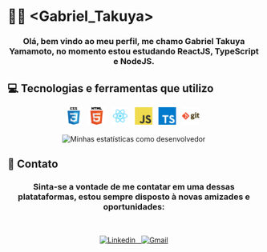 # 👨‍💻 <Gabriel_Takuya>

<h3 align="center"> Olá, bem vindo ao meu perfil, me chamo Gabriel Takuya Yamamoto, no momento estou estudando ReactJS, TypeScript e NodeJS.<h3>

<h2> 💻 Tecnologias e ferramentas que utilizo</h2>

<p align="center">
<code title="CSS"><img height="35" width="35" src="https://raw.githubusercontent.com/github/explore/80688e429a7d4ef2fca1e82350fe8e3517d3494d/topics/css/css.png" ></code>&nbsp;&nbsp;
<code title="html"><img height="35" width="35" src="https://raw.githubusercontent.com/github/explore/80688e429a7d4ef2fca1e82350fe8e3517d3494d/topics/html/html.png" ></code>&nbsp;&nbsp;
<!-- <code title="Python"><img height="35" width="35" src="https://raw.githubusercontent.com/github/explore/80688e429a7d4ef2fca1e82350fe8e3517d3494d/topics/python/python.png" ></code>&nbsp;&nbsp; -->
<code title="React"><img height="35" width="35" src="https://raw.githubusercontent.com/github/explore/80688e429a7d4ef2fca1e82350fe8e3517d3494d/topics/react/react.png" ></code>&nbsp;&nbsp;
<code title="JavaScript"><img height="35" width="35" src="https://raw.githubusercontent.com/github/explore/80688e429a7d4ef2fca1e82350fe8e3517d3494d/topics/javascript/javascript.png" ></code>&nbsp;&nbsp;
<code title="TypeScript"><img height="35" width="35" src="https://raw.githubusercontent.com/github/explore/80688e429a7d4ef2fca1e82350fe8e3517d3494d/topics/typescript/typescript.png" ></code>&nbsp;&nbsp;
<!-- <code title="MySQL"><img height="35" width="35" src="https://raw.githubusercontent.com/github/explore/80688e429a7d4ef2fca1e82350fe8e3517d3494d/topics/mysql/mysql.png" ></code>&nbsp;&nbsp; -->
<code title="git"><img height="35" width="35" src="https://raw.githubusercontent.com/github/explore/80688e429a7d4ef2fca1e82350fe8e3517d3494d/topics/git/git.png" ></code>&nbsp;&nbsp;
<!-- <code title="VsCode"><img height="35" width="35" src="https://raw.githubusercontent.com/github/explore/80688e429a7d4ef2fca1e82350fe8e3517d3494d/topics/visual-studio-code/visual-studio-code.png" ></code>&nbsp;&nbsp; -->
</br></br>

<img src="https://github-readme-stats.vercel.app/api?username=Takkuya&show_icons=true&theme=dracula&hide=prs,issues" alt="Minhas estatísticas como desenvolvedor" />

</p>

<h2> 📱 Contato </h2>
<h3 align="center">Sinta-se a vontade de me contatar em uma dessas platataformas, estou sempre disposto à novas amizades e oportunidades: </h3>
</br>
<p align="center">
<a href="https://www.linkedin.com/in/gabriel-takuya-yamamoto-8a05691a4/" target="_blank" alt="Linkedin" > 
<img src="https://img.shields.io/badge/%20-Linkedin-blue?style=flat-square&logo=Linkedin&Color=white" alt="Linkedin" style="width:13%;">
&nbsp;
</a>

<a href="mailto:takuyagabriel@gmail.com">
    <img src="https://img.shields.io/badge/%20-Email-red?style=flat-square&logo=Gmail&logoColor=white" alt="Gmail"  style="width:10%;" >
</a>
</p>


<!--
**Takkuya/Takkuya** is a ✨ _special_ ✨ repository because its `README.md` (this file) appears on your GitHub profile.

Here are some ideas to get you started:

- 🔭 I’m currently working on ...
- 🌱 I’m currently learning ...
- 👯 I’m looking to collaborate on ...
- 🤔 I’m looking for help with ...
- 💬 Ask me about ...
- 📫 How to reach me: ...
- 😄 Pronouns: ...
- ⚡ Fun fact: ...
-->
